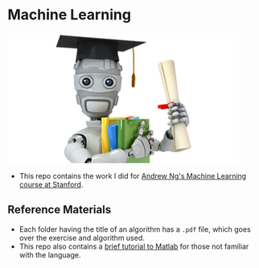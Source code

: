 # Machine Learning

![Machine Learning](machinelearning.png "Machine Learning")

- This repo contains the work I did for [Andrew Ng's Machine Learning course at Stanford](https://www.coursera.org/learn/machine-learning).

## Reference Materials
- Each folder having the title of an algorithm has a `.pdf` file, which goes over the exercise and algorithm used.
- This repo also contains a [brief tutorial to Matlab](https://github.com/navdeep-G/Machine-Learning/tree/master/Matlab%20Tutorial) for those not familiar with the language.
